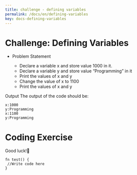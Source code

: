 ```yaml
---
title: challenge - defining variables
permalink: /docs/en/defining-variables
key: docs-defining-variables
---
```


# Challenge: Defining Variables

- Problem Statement 

   - Declare a variable x and store value 1000 in it.
   - Declare a variable y and store value “Programming” in it
   - Print the values of x and y
   - Change the value of x to 1100
   - Print the values of x and y

Output 
The output of the code should be:

```
x:1000
y:Programming
x:1100
y:Programming

```
# Coding Exercise 
Good luck!🤞

```
fn test() {
 //Write code here
}
```
